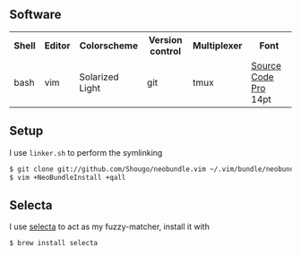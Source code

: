 ## Software
<table>
  <tr>
    <th>Shell</th>
    <th>Editor</th>
    <th>Colorscheme</th>
    <th>Version control</th>
    <th>Multiplexer</th>
    <th>Font</th>
  </tr>
  <tr>
    <td>bash</td>
    <td>vim</td>
    <td>Solarized Light</td>
    <td>git</td>
    <td>tmux</td>
    <td><a href="https://github.com/adobe/source-code-pro">Source Code Pro</a> 14pt</td>
  </tr>
</table>


## Setup
I use `linker.sh` to perform the symlinking

```bash
$ git clone git://github.com/Shougo/neobundle.vim ~/.vim/bundle/neobundle.vim
$ vim +NeoBundleInstall +qall
```

## Selecta
I use [selecta][selecta] to act as my fuzzy-matcher, install it with

```bash
$ brew install selecta
```

[homesick_home]:http://github.com/technicalpickles/homesick
[selecta]:http://github.com/garybernhardt/selecta
